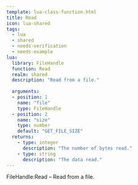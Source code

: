 ```yaml
---
template: lua-class-function.html
title: Read
icon: lua-shared
tags:
  - lua
  - shared
  - needs-verification
  - needs-example
lua:
  library: FileHandle
  function: Read
  realm: shared
  description: "Read from a file."
  
  arguments:
  - position: 1
    name: "file"
    type: FileHandle
  - position: 2
    name: "size"
    type: number
    default: "GET_FILE_SIZE"
  returns:
    - type: integer
      description: "The number of bytes read."
    - type: string
      description: "The data read."
---
```


<div class="lua__search__keywords">
FileHandle:Read &#x2013; Read from a file.
</div>
